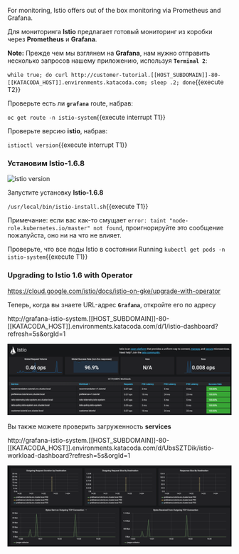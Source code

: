 For monitoring, Istio offers out of the box monitoring via Prometheus and Grafana.

Для мониторинга **Istio** предлагает готовый мониторинг из коробки через **Prometheus** и **Grafana**.

**Note:** Прежде чем мы взглянем на **Grafana**, нам нужно отправить несколько запросов нашему приложению, используя **`Terminal 2`**: 

`while true; do curl http://customer-tutorial.[[HOST_SUBDOMAIN]]-80-[[KATACODA_HOST]].environments.katacoda.com; sleep .2; done`{{execute T2}}

Проверьте есть ли **`grafana`** route, набрав:

`oc get route -n istio-system`{{execute interrupt T1}}

Проверьте версию **istio**, набрав:

`istioctl version`{{execute interrupt T1}}

###   Установим Istio-1.6.8

![istio version](./assets/istio.png)

Запустите установку **Istio-1.6.8**

`/usr/local/bin/istio-install.sh`{{execute T1}}

Примечание: если вас как-то смущает `error: taint "node-role.kubernetes.io/master" not found`, проигнорируйте это сообщение пожалуйста, оно ни на что не влияет.

Проверьте, что все поды Istio в состоянии Running `kubectl get pods -n istio-system`{{execute T1}}


### Upgrading to Istio 1.6 with Operator

https://cloud.google.com/istio/docs/istio-on-gke/upgrade-with-operator


Теперь, когда вы знаете URL-адрес **`Grafana`**, откройте его по адресу 

http://grafana-istio-system.[[HOST_SUBDOMAIN]]-80-[[KATACODA_HOST]].environments.katacoda.com/d/1/istio-dashboard?refresh=5s&orgId=1

![](../../assets/servicemesh/monitoring/grafana1.png)

Вы также можете проверить загруженность **services** 

http://grafana-istio-system.[[HOST_SUBDOMAIN]]-80-[[KATACODA_HOST]].environments.katacoda.com/d/UbsSZTDik/istio-workload-dashboard?refresh=5s&orgId=1

![](../../assets/servicemesh/monitoring/grafana2.png)
